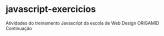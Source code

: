 # javascript-exercicios
Atividades do treinamento Javascript da escola de Web Design ORIGAMID
Continuação
